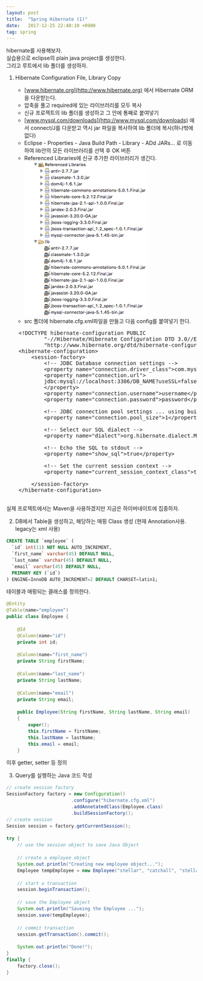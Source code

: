 ```yaml
---
layout: post
title:  "Spring Hibernate (1)"
date:   2017-12-25 22:40:10 +0900
tag: spring
---
```


hibernate를 사용해보자.  
실습용으로 eclipse의 plain java project를 생성한다.  
그리고 루트에서 lib 폴더를 생성하자.

1. Hibernate Configuration File, Library Copy
    - [www.hibernate.org](http://www.hibernate.org) 에서 Hibernate ORM  을 다운받는다.
    - 압축을 풀고 required에 있는 라이브러리를 모두 복사
    - 신규 프로젝트의 lib 폴더를 생성하고 그 안에 통째로 붙여넣기
    - [www.mysql.com/downloads](http://www.mysql.com/downloads) 에서   connect/J를 다운받고 역시 jar 파일을 복사하여 lib 폴더에 복사(하나밖에 없다)
    - Eclipse - Properties - Java Build Path - Library - ADd JARs...
    로 이동하여 lib안의 모든 라이브러리를 선택 후 OK 버튼
    - Referenced Libraries에 신규 추가한 라이브러리가 생긴다.
        ![Referenced Library](/assets/img/201712/2017-12-25-22.47.36.png)
    - src 폴더에 hibernate.cfg.xml파일을 만들고 다음 config를 붙여넣기 한다.

    <pre>
    &lt;!DOCTYPE hibernate-configuration PUBLIC
            "-//Hibernate/Hibernate Configuration DTD 3.0//EN"
            "http://www.hibernate.org/dtd/hibernate-configuration-3.0.dtd"&gt;
    &lt;hibernate-configuration&gt;
        &lt;session-factory&gt;
            &lt;!-- JDBC Database connection settings --&gt;
            &lt;property name="connection.driver_class"&gt;com.mysql.jdbc.Driver&lt;/property&gt;
            &lt;property name="connection.url"&gt;
            jdbc:mysql://localhost:3306/DB_NAME?useSSL=false
            &lt;/property&gt;
            &lt;property name="connection.username"&gt;username&lt;/property&gt;
            &lt;property name="connection.password"&gt;password&lt;/property&gt;

            &lt;!-- JDBC connection pool settings ... using built-in test pool --&gt;
            &lt;property name="connection.pool_size"&gt;1&lt;/property&gt;

            &lt;!-- Select our SQL dialect --&gt;
            &lt;property name="dialect"&gt;org.hibernate.dialect.MySQLDialect&lt;/property&gt;

            &lt;!-- Echo the SQL to stdout --&gt;
            &lt;property name="show_sql"&gt;true&lt;/property&gt;

    		&lt;!-- Set the current session context --&gt;
    		&lt;property name="current_session_context_class"&gt;thread&lt;/property&gt;

        &lt;/session-factory&gt;
    &lt;/hibernate-configuration&gt;
    </pre>

실제 프로젝트에서는 Maven을 사용하겠지만 지금은 하이버네이트에 집중하자.

2. DB에서 Table을 생성하고, 해당하는 매핑 Class 생성 (현재 Annotation사용. legacy는 xml 사용)
~~~ sql
CREATE TABLE `employee` (
  `id` int(11) NOT NULL AUTO_INCREMENT,
  `first_name` varchar(45) DEFAULT NULL,
  `last_name` varchar(45) DEFAULT NULL,
  `email` varchar(45) DEFAULT NULL,
  PRIMARY KEY (`id`)
) ENGINE=InnoDB AUTO_INCREMENT=2 DEFAULT CHARSET=latin1;
~~~
테이블과 매핑되는 클래스를 정의한다.
~~~ java
@Entity
@Table(name="employee")
public class Employee {

	@Id
	@Column(name="id")
	private int id;

	@Column(name="first_name")
	private String firstName;

	@Column(name="last_name")
	private String lastName;

	@Column(name="email")
	private String email;

    public Employee(String firstName, String lastName, String email)
	{
		super();
		this.firstName = firstName;
		this.lastName = lastName;
		this.email = email;
	}
~~~
   이후 getter, setter 등 정의

3. Query를 실행하는 Java 코드 작성

~~~ java
// create session factory
SessionFactory factory = new Configuration()
                        .configure("hibernate.cfg.xml")
                        .addAnnotatedClass(Employee.class)
                        .buildSessionFactory();
// create session
Session session = factory.getCurrentSession();

try {
    // use the session object to save Java Object			

    // create a employee object
    System.out.println("Creating new employee object...");
    Employee tempEmployee = new Employee("stellar", "catchall", "stellarcatchall@xxx.com");

    // start a transaction
    session.beginTransaction();

    // save the Employee object
    System.out.println("Saveing the Employee ...");
    session.save(tempEmployee);			

    // commit transaction
    session.getTransaction().commit();

    System.out.println("Done!");
}
finally {
    factory.close();
}

~~~
